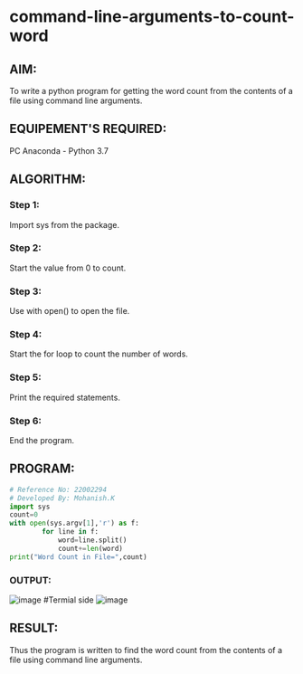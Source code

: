 # command-line-arguments-to-count-word
## AIM:
To write a python program for getting the word count from the contents of a file using command line arguments.
## EQUIPEMENT'S REQUIRED: 
PC
Anaconda - Python 3.7
## ALGORITHM: 
### Step 1:
Import sys from the package.

### Step 2:
Start the value from 0 to count.

### Step 3:
Use with open() to open the file.

### Step 4:
Start the for loop to count the number of words.

### Step 5:
Print the required statements.

### Step 6:
End the program.
## PROGRAM:
```python
# Reference No: 22002294
# Developed By: Mohanish.K
import sys
count=0
with open(sys.argv[1],'r') as f:
        for line in f:
            word=line.split()
            count+=len(word)
print("Word Count in File=",count)   
```
### OUTPUT:
![image](https://user-images.githubusercontent.com/111619160/215005842-85e74a44-6323-4169-a385-c1147249a93f.png)
#Termial side
![image](https://user-images.githubusercontent.com/111619160/215005974-a6a4eb60-23ea-455a-8f77-4c29ce3e452c.png)


## RESULT:
Thus the program is written to find the word count from the contents of a file using command line arguments.
